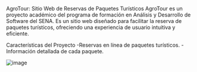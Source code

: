 AgroTour: Sitio Web de Reservas de Paquetes Turísticos
AgroTour es un proyecto académico del programa de formación en Análisis y Desarrollo de Software del SENA. Es un sitio web diseñado para facilitar la reserva de paquetes turísticos, ofreciendo una experiencia de usuario intuitiva y eficiente.

Características del Proyecto
-Reservas en línea de paquetes turísticos.
-Información detallada de cada paquete.


![image](https://github.com/user-attachments/assets/a06c8b3e-3001-450b-81f5-47a0f3fbb0b2)

